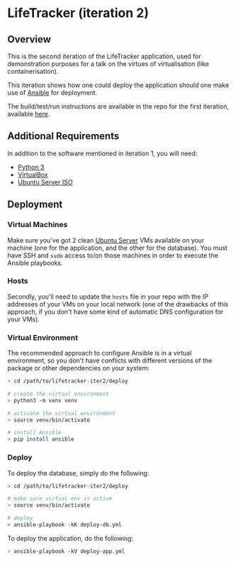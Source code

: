 # LifeTracker (iteration 2)

## Overview
This is the second iteration of the LifeTracker application, used for
demonstration purposes for a talk on the virtues of virtualisation (like
containerisation).

This iteration shows how one could deploy the application should one make use of
[Ansible](https://www.ansible.com/) for deployment.

The build/test/run instructions are available in the repo for the first
iteration, available [here](https://github.com/thanethomson/lifetracker-iter1).

## Additional Requirements
In addition to the software mentioned in iteration 1, you will need:

* [Python 3](https://www.python.org/)
* [VirtualBox](https://www.virtualbox.org/)
* [Ubuntu Server ISO](https://www.ubuntu.com/server)

## Deployment
### Virtual Machines
Make sure you've got 2 clean [Ubuntu Server](https://www.ubuntu.com/server) VMs
available on your machine (one for the application, and the other for the
database). You must have SSH and `sudo` access to/on those machines in order to
execute the Ansible playbooks.

### Hosts
Secondly, you'll need to update the `hosts` file in your repo with the IP
addresses of your VMs on your local network (one of the drawbacks of this
approach, if you don't have some kind of automatic DNS configuration for your
VMs).

### Virtual Environment
The recommended approach to configure Ansible is in a virtual environment, so
you don't have conflicts with different versions of the package or other
dependencies on your system:

```bash
> cd /path/to/lifetracker-iter2/deploy

# create the virtual environment
> python3 -m venv venv

# activate the virtual environment
> source venv/bin/activate

# install Ansible
> pip install ansible
```

### Deploy
To deploy the database, simply do the following:

```bash
> cd /path/to/lifetracker-iter2/deploy

# make sure virtual env is active
> source venv/bin/activate

# deploy
> ansible-playbook -kK deploy-db.yml
```

To deploy the application, do the following:

```bash
> ansible-playbook -kV deploy-app.yml
```

